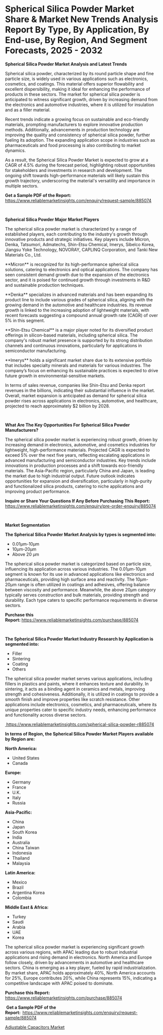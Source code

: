 <p><h1>Spherical Silica Powder Market Share & Market New Trends Analysis Report By Type, By Application, By End-use, By Region, And Segment Forecasts, 2025 - 2032</h1></p><p><strong>Spherical Silica Powder Market Analysis and Latest Trends</strong></p>
<p><p>Spherical silica powder, characterized by its round particle shape and fine particle size, is widely used in various applications such as electronics, cosmetics, and coatings. This material offers superior flowability and excellent dispersibility, making it ideal for enhancing the performance of products in these sectors. The market for spherical silica powder is anticipated to witness significant growth, driven by increasing demand from the electronics and automotive industries, where it is utilized for insulation and as a filler material.</p><p>Recent trends indicate a growing focus on sustainable and eco-friendly materials, prompting manufacturers to explore innovative production methods. Additionally, advancements in production technology are improving the quality and consistency of spherical silica powder, further fueling its adoption. The expanding application scope in industries such as pharmaceuticals and food processing is also contributing to market dynamics. </p><p>As a result, the Spherical Silica Powder Market is expected to grow at a CAGR of 4.5% during the forecast period, highlighting robust opportunities for stakeholders and investments in research and development. The ongoing shift towards high-performance materials will likely sustain this growth trajectory, underscoring the material's versatility and importance in multiple sectors.</p></p>
<p><strong>Get a Sample PDF of the Report:&nbsp;</strong> <a href="https://www.reliablemarketinsights.com/enquiry/request-sample/885074?utm_campaign=2477&utm_medium=2&utm_source=Github&utm_content=ia&utm_term=11022025&utm_id=spherical-silica-powder">https://www.reliablemarketinsights.com/enquiry/request-sample/885074</a></p>
<p>&nbsp;</p>
<p><strong>Spherical Silica Powder Major Market Players</strong></p>
<p><p>The spherical silica powder market is characterized by a range of established players, each contributing to the industry's growth through innovative products and strategic initiatives. Key players include Micron, Denka, Tatsumori, Admatechs, Shin-Etsu Chemical, Imerys, Sibelco Korea, Jiangsu Yoke Technology, NOVORAY, CAPLINQ Corporation, and Tanki New Materials Co., Ltd.</p><p>**Micron** is recognized for its high-performance spherical silica solutions, catering to electronics and optical applications. The company has seen consistent demand growth due to the expansion of the electronics sector, and it is poised for continued growth through investments in R&D and sustainable production techniques.</p><p>**Denka** specializes in advanced materials and has been expanding its product line to include various grades of spherical silica, aligning with the growing demand in the automotive and healthcare industries. Its revenue growth is linked to the increasing adoption of lightweight materials, with recent forecasts suggesting a compound annual growth rate (CAGR) of over 5% in this segment.</p><p>**Shin-Etsu Chemical** is a major player noted for its diversified product offerings in silicon-based materials, including spherical silica. The company's robust market presence is supported by its strong distribution channels and continuous innovations, particularly for applications in semiconductor manufacturing.</p><p>**Imerys** holds a significant market share due to its extensive portfolio that includes specialty minerals and materials for various industries. The company’s focus on enhancing its sustainable practices is expected to drive future growth in environmental-sensitive markets.</p><p>In terms of sales revenue, companies like Shin-Etsu and Denka report revenues in the billions, indicating their substantial influence in the market. Overall, market expansion is anticipated as demand for spherical silica powder rises across applications in electronics, automotive, and healthcare, projected to reach approximately $2 billion by 2028.</p></p>
<p>&nbsp;</p>
<p><strong>What Are The Key Opportunities For Spherical Silica Powder Manufacturers?</strong></p>
<p><p>The spherical silica powder market is experiencing robust growth, driven by increasing demand in electronics, automotive, and cosmetics industries for lightweight, high-performance materials. Projected CAGR is expected to exceed 5% over the next five years, reflecting escalating applications in advanced manufacturing and semiconductor industries. Key trends include innovations in production processes and a shift towards eco-friendly materials. The Asia-Pacific region, particularly China and Japan, is leading the market due to high industrial output. Future outlook indicates opportunities for expansion and diversification, particularly in high-purity and functionalized silica products, catering to niche applications and improving product performance.</p></p>
<p><strong>Inquire or Share Your Questions If Any Before Purchasing This Report:</strong> <a href="https://www.reliablemarketinsights.com/enquiry/pre-order-enquiry/885074?utm_campaign=2477&utm_medium=2&utm_source=Github&utm_content=ia&utm_term=11022025&utm_id=spherical-silica-powder">https://www.reliablemarketinsights.com/enquiry/pre-order-enquiry/885074</a></p>
<p>&nbsp;</p>
<p><strong>Market Segmentation</strong></p>
<p><strong>The Spherical Silica Powder Market Analysis by types is segmented into:</strong></p>
<p><ul><li>0.01μm-10μm</li><li>10μm-20μm</li><li>Above 20 μm</li></ul></p>
<p><p>The spherical silica powder market is categorized based on particle size, influencing its application across various industries. The 0.01μm-10μm segment is known for its use in advanced applications like electronics and pharmaceuticals, providing high surface area and reactivity. The 10μm-20μm range is often utilized in coatings and adhesives, offering balance between viscosity and performance. Meanwhile, the above 20μm category typically serves construction and bulk materials, providing strength and durability. Each type caters to specific performance requirements in diverse sectors.</p></p>
<p><strong>Purchase this Report:&nbsp;</strong><a href="https://www.reliablemarketinsights.com/purchase/885074?utm_campaign=2477&utm_medium=2&utm_source=Github&utm_content=ia&utm_term=11022025&utm_id=spherical-silica-powder">https://www.reliablemarketinsights.com/purchase/885074</a></p>
<p>&nbsp;</p>
<p><strong>The Spherical Silica Powder Market Industry Research by Application is segmented into:</strong></p>
<p><ul><li>Filler</li><li>Sintering</li><li>Coating</li><li>Others</li></ul></p>
<p><p>The spherical silica powder market serves various applications, including fillers in plastics and paints, where it enhances texture and durability. In sintering, it acts as a binding agent in ceramics and metals, improving strength and cohesiveness. Additionally, it is utilized in coatings to provide a smooth finish and improve properties like scratch resistance. Other applications include electronics, cosmetics, and pharmaceuticals, where its unique properties cater to specific industry needs, enhancing performance and functionality across diverse sectors.</p></p>
<p><a href="https://www.reliablemarketinsights.com/spherical-silica-powder-r885074?utm_campaign=2477&utm_medium=2&utm_source=Github&utm_content=ia&utm_term=11022025&utm_id=spherical-silica-powder">&nbsp;https://www.reliablemarketinsights.com/spherical-silica-powder-r885074</a></p>
<p><strong>In terms of Region, the Spherical Silica Powder Market Players available by Region are:</strong></p>
<p>
    <p> <strong> North America: </strong>
        <ul>
            <li>United States</li>
            <li>Canada</li>
        </ul>
        </p> 
    <p> <strong> Europe: </strong>
        <ul>
            <li>Germany</li>
            <li>France</li>
            <li>U.K.</li>
            <li>Italy</li>
            <li>Russia</li>
        </ul>
        </p> 
    <p> <strong> Asia-Pacific: </strong>
        <ul>
            <li>China</li>
            <li>Japan</li>
            <li>South Korea</li>
            <li>India</li>
            <li>Australia</li>
            <li>China Taiwan</li>
            <li>Indonesia</li>
            <li>Thailand</li>
            <li>Malaysia</li>
        </ul>
        </p> 
    <p> <strong> Latin America: </strong>
        <ul>
            <li>Mexico</li>
            <li>Brazil</li>
            <li>Argentina Korea</li>
            <li>Colombia</li>
        </ul>
        </p> 
    <p> <strong> Middle East & Africa: </strong>
        <ul>
            <li>Turkey</li>
            <li>Saudi</li>
            <li>Arabia</li>
            <li>UAE</li>
            <li>Korea</li>
        </ul>
    </p>
    </p>
<p><p>The spherical silica powder market is experiencing significant growth across various regions, with APAC leading due to robust industrial applications and rising demand in electronics. North America and Europe follow closely, driven by advancements in automotive and healthcare sectors. China is emerging as a key player, fueled by rapid industrialization. By market share, APAC holds approximately 40%, North America accounts for 25%, Europe contributes 20%, while China represents 15%, indicating a competitive landscape with APAC poised to dominate.</p></p>
<p><strong>Purchase this Report: </strong><a href="https://www.reliablemarketinsights.com/purchase/885074?utm_campaign=2477&utm_medium=2&utm_source=Github&utm_content=ia&utm_term=11022025&utm_id=spherical-silica-powder">https://www.reliablemarketinsights.com/purchase/885074</a></p>
<p>&nbsp;<strong>Get a Sample PDF of the Report:&nbsp;&nbsp;</strong><a href="https://www.reliablemarketinsights.com/enquiry/request-sample/885074?utm_campaign=2477&utm_medium=2&utm_source=Github&utm_content=ia&utm_term=11022025&utm_id=spherical-silica-powder">https://www.reliablemarketinsights.com/enquiry/request-sample/885074</a></p>
<p><strong></strong></p>
<p><p><a href="https://github.com/osbornrdaflalo/Market-Research-Report-List-1/blob/main/adjustable-capacitors-market.md?utm_campaign=2477&utm_medium=2&utm_source=Github&utm_content=ia&utm_term=11022025&utm_id=spherical-silica-powder">Adjustable Capacitors Market</a></p></p>